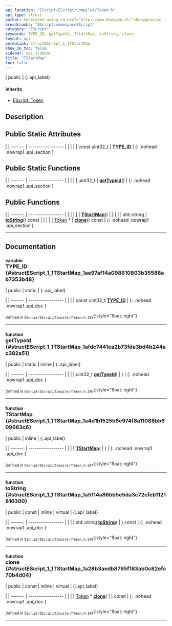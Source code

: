 ```yaml
---
api_location: "EScript/EScript/Compiler/Token.h"
api_type: struct
author: Generated using <a href="http://www.doxygen.nl/">Doxygen</a>
breadcrumbs: "EScript:namespaceEScript"
category: "EScript"
keywords: TYPE_ID, getTypeId, TStartMap, toString, clone
layout: api
permalink: structEScript_1_1TStartMap
show_in_toc: false
sidebar: api_sidebar
title: "TStartMap"
toc: false
---
```


| public |
{:.api_label}

#### Inherits

* [EScript::Token](classEScript_1_1Token)


## Description





## Public Static Attributes

|
| ------: | ----------------- |
|  | |
| const uint32_t | **[TYPE_ID](#structEScript_1_1TStartMap_1ae97af14a098610803b35588ab7353b48)**  |
{: .nohead .nowrap1 .api_section }


## Public Static Functions

|
| ------: | ----------------- |
|  | |
| uint32_t | **[getTypeId](#structEScript_1_1TStartMap_1afdc7441ea2b73fda3bd4b244ac382a51)**() |
{: .nohead .nowrap1 .api_section }


## Public Functions

|
| ------: | ----------------- |
|  | |
|  | **[TStartMap](#structEScript_1_1TStartMap_1a4d1b1525b6e974f8a11088bb609663c6)**() |
|  | |
| std::string | **[toString](#structEScript_1_1TStartMap_1a5114a86bb5e5da3c72cfeb1121816300)**() const |
|  | |
| [Token](classEScript_1_1Token) * | **[clone](#structEScript_1_1TStartMap_1a28b3aedb8795f183ab0c82efc70b4d04)**() const |
{: .nohead .nowrap1 .api_section }


-------------------------------------------------------------------

## Documentation

### <small>variable</small><br/> TYPE_ID {#structEScript_1_1TStartMap_1ae97af14a098610803b35588ab7353b48}

| public | static |
{:.api_label}

|
| ------: | ----------------- |
|  |
| const uint32_t **[TYPE_ID](#structEScript_1_1TStartMap_1ae97af14a098610803b35588ab7353b48)**  |
{: .nohead .nowrap1 .api_doc }





<sub>Defined in `EScript/EScript/Compiler/Token.h:145`</sub>{:style="float: right"}

-------------------------------------------------------------------

### <small>function</small><br/> getTypeId {#structEScript_1_1TStartMap_1afdc7441ea2b73fda3bd4b244ac382a51}

| public | static | inline |
{:.api_label}

|
| ------: | ----------------- |
|  |
| uint32_t **[getTypeId](#structEScript_1_1TStartMap_1afdc7441ea2b73fda3bd4b244ac382a51)**( |  ) |
{: .nohead .nowrap1 .api_doc }





<sub>Defined in `EScript/EScript/Compiler/Token.h:146`</sub>{:style="float: right"}

-------------------------------------------------------------------

### <small>function</small><br/> TStartMap {#structEScript_1_1TStartMap_1a4d1b1525b6e974f8a11088bb609663c6}

| public | inline |
{:.api_label}

|
| ------: | ----------------- |
|  |
|  **[TStartMap](#structEScript_1_1TStartMap_1a4d1b1525b6e974f8a11088bb609663c6)**( |  ) |
{: .nohead .nowrap1 .api_doc }





<sub>Defined in `EScript/EScript/Compiler/Token.h:147`</sub>{:style="float: right"}

-------------------------------------------------------------------

### <small>function</small><br/> toString {#structEScript_1_1TStartMap_1a5114a86bb5e5da3c72cfeb1121816300}

| public | const | inline | virtual |
{:.api_label}

|
| ------: | ----------------- |
|  |
| std::string **[toString](#structEScript_1_1TStartMap_1a5114a86bb5e5da3c72cfeb1121816300)**( |  ) const |
{: .nohead .nowrap1 .api_doc }





<sub>Defined in `EScript/EScript/Compiler/Token.h:148`</sub>{:style="float: right"}

-------------------------------------------------------------------

### <small>function</small><br/> clone {#structEScript_1_1TStartMap_1a28b3aedb8795f183ab0c82efc70b4d04}

| public | const | inline | virtual |
{:.api_label}

|
| ------: | ----------------- |
|  |
| [Token](classEScript_1_1Token) * **[clone](#structEScript_1_1TStartMap_1a28b3aedb8795f183ab0c82efc70b4d04)**( |  ) const |
{: .nohead .nowrap1 .api_doc }





<sub>Defined in `EScript/EScript/Compiler/Token.h:149`</sub>{:style="float: right"}

-------------------------------------------------------------------

